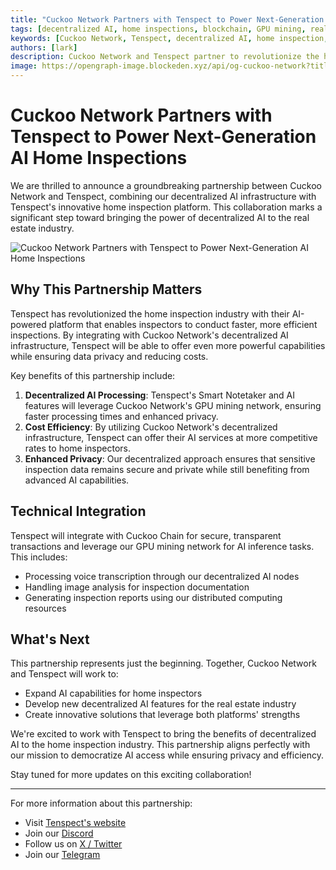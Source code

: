 ```yaml
---
title: "Cuckoo Network Partners with Tenspect to Power Next-Generation AI Home Inspections"
tags: [decentralized AI, home inspections, blockchain, GPU mining, real estate technology]
keywords: [Cuckoo Network, Tenspect, decentralized AI, home inspection, blockchain, GPU mining, AI infrastructure]
authors: [lark]
description: Cuckoo Network and Tenspect partner to revolutionize the home inspection industry by integrating decentralized AI infrastructure, enhancing privacy, and reducing costs through blockchain and GPU mining technology.
image: https://opengraph-image.blockeden.xyz/api/og-cuckoo-network?title=Cuckoo%20Network%20Partners%20with%20Tenspect%20to%20Power%20Next-Generation%20AI%20Home%20Inspections
---
```


# Cuckoo Network Partners with Tenspect to Power Next-Generation AI Home Inspections

We are thrilled to announce a groundbreaking partnership between Cuckoo Network and Tenspect, combining our decentralized AI infrastructure with Tenspect's innovative home inspection platform. This collaboration marks a significant step toward bringing the power of decentralized AI to the real estate industry.

![Cuckoo Network Partners with Tenspect to Power Next-Generation AI Home Inspections](https://opengraph-image.blockeden.xyz/api/og-cuckoo-network?title=Cuckoo%20Network%20Partners%20with%20Tenspect%20to%20Power%20Next-Generation%20AI%20Home%20Inspections)

## Why This Partnership Matters

Tenspect has revolutionized the home inspection industry with their AI-powered platform that enables inspectors to conduct faster, more efficient inspections. By integrating with Cuckoo Network's decentralized AI infrastructure, Tenspect will be able to offer even more powerful capabilities while ensuring data privacy and reducing costs.

Key benefits of this partnership include:

1. **Decentralized AI Processing**: Tenspect's Smart Notetaker and AI features will leverage Cuckoo Network's GPU mining network, ensuring faster processing times and enhanced privacy.
2. **Cost Efficiency**: By utilizing Cuckoo Network's decentralized infrastructure, Tenspect can offer their AI services at more competitive rates to home inspectors.
3. **Enhanced Privacy**: Our decentralized approach ensures that sensitive inspection data remains secure and private while still benefiting from advanced AI capabilities.

## Technical Integration

Tenspect will integrate with Cuckoo Chain for secure, transparent transactions and leverage our GPU mining network for AI inference tasks. This includes:

- Processing voice transcription through our decentralized AI nodes
- Handling image analysis for inspection documentation
- Generating inspection reports using our distributed computing resources

## What's Next

This partnership represents just the beginning. Together, Cuckoo Network and Tenspect will work to:

- Expand AI capabilities for home inspectors
- Develop new decentralized AI features for the real estate industry
- Create innovative solutions that leverage both platforms' strengths

We're excited to work with Tenspect to bring the benefits of decentralized AI to the home inspection industry. This partnership aligns perfectly with our mission to democratize AI access while ensuring privacy and efficiency.

Stay tuned for more updates on this exciting collaboration!

------

For more information about this partnership:

- Visit [Tenspect's website](https://tenspect.com)
- Join our [Discord](https://cuckoo.network/dc)
- Follow us on [X / Twitter](https://cuckoo.network/x)
- Join our [Telegram](https://cuckoo.network/tg)
